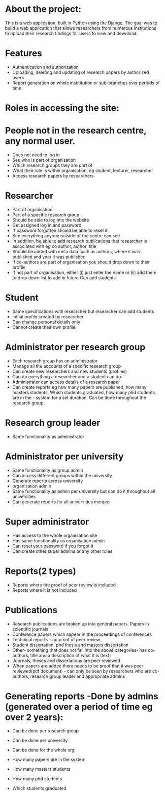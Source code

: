 # About the project:

This is a web application, built in Python using the Django. The goal was to build a web application that allows researchers from numerous institutions to upload their research findings for users to view and download. 

# Features
- Authentication and authorization
- Uploading, deleting and updating of research papers by authorized users
- Report generation on whole instititution or sub-branches over periods of time 

# Roles in accessing the site:

# People not in the research centre, any normal user. 
- Does not need to log in
- See who is part of organisation
- Which research groups they are part of
- What their role is within organisation, eg student,  lecturer, researcher
- Access research papers by researchers

# Researcher
- Part of organisation
- Part of a specific research group
- Should be able to log into the website
- Get assigned log in and password
- If password forgotten should be able to reset it
- See everything anyone outside of the centre can see
- In addition, be able to add research publications that researcher is associated with eg co author, author, title
- Should be added with meta data such as authors, where it was published and year it was published
- If co-authors are part of organisation you should drop down to their profile
- If not part of organisation, either (i) just enter the name or (ii) add them to drop down list to add in future
Can add students

# Student
- Same specifications with researcher but researcher can add students
- Initial profile created by researcher
- Can change personal details only
- Cannot create their own profile


# Administrator per research group
- Each research group has an administrator
- Manage all the accounts of a specific research group
- Can create new researchers and new students (profiles)
- Can do everything a researcher and a student can do
- Administrator can access details of a research paper
- Can create reports eg how many papers are published, how many masters students,  Which students graduated, how many phd students are in the - system for a set duration. Can be done throughout the research group.

# Research group leader
- Same functionality as administrator

# Administrator per university
- Same functionality as group admin
- Can access different groups within the university
- Generate reports across university
- organisation admin
- Same functionality as admin per university but can do it throughout all universities
- Can generate reports for all universities merged

# Super administrator
- Has access to the whole organisation site
- Has same functionality as organisation admin
- Can reset your password if you forgot it
- Can create other super admins or any other roles

# Reports(2 types)
- Reports where the proof of peer review is included 
- Reports where it is not included


# Publications 
- Research publications are broken up into general papers. Papers in scientific journals
- Conference papers which appear in the proceedings of conferences
- Technical reports - no proof of peer review
- Student dissertation, phd thesis and masters dissertation
- Other- something that does not fall into the above categories- has co-authors, title and a description of what it is (text)
- Journals, theses and dissertations are peer reviewed
- When papers are added there needs to be proof that it was peer reviewed(pdf document) - can only be seen by researchers who are co-authors, research group leader and appropriate admins

# Generating reports -Done by admins  (generated over a period of time eg over 2  years):

- Can be done per research group
- Can be done per university
- Can be done for the whole org


- How many papers are in the system
- How many masters students
- How many phd students
- Which students graduated
